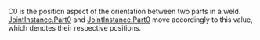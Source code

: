 C0 is the position aspect of the orientation between two parts in a weld. [JointInstance.Part0](https://developer.roblox.com/api-reference/property/JointInstance/Part0) and [JointInstance.Part0](https://developer.roblox.com/api-reference/property/JointInstance/Part0) move accordingly to this value, which denotes their respective positions.